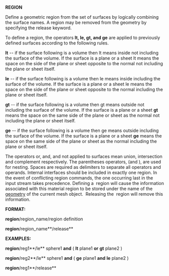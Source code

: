  **REGION**

  Define a geometric region from the set of surfaces by logically
  combining the surface names.  A region may be removed from the
  geometry by specifying the release keyword.
 
  To define a region, the operators **lt, le, gt, and ge** are applied
  to previously defined surfaces according to the following rules.
 
**lt** -- if the surface following is a volume then lt means
inside not including the surface of the volume. If the surface is
a plane or a sheet lt means the space on the side of the plane or
sheet opposite to the normal not including the plane or sheet
itself.


**le** -- if the surface following is a volume then le means
inside including the surface of the volume. If the surface is a
plane or a sheet le means the space on the side of the plane or
sheet opposite to the normal including the plane or sheet itself.

   
 **gt** -- if the surface following is a volume then gt means
   outside not including the surface of the volume. If the surface is
   a plane or a sheet **gt** means the space on the same side of the
   plane or sheet as the normal not including the plane or sheet
   itself.

   
 **ge** -- if the surface following is a volume then ge means
   outside including the surface of the volume. If the surface is a
   plane or a sheet **ge** means the space on the same side of the
   plane or sheet as the normal including the plane or sheet itself.

   The operators or, and, and not applied to surfaces mean union,
   intersection and complement respectively. The parentheses
   operators, (and ), are used for nesting. Spaces are required as
   delimiters to separate all operators and operands. Internal
   interfaces should be included in exactly one region. In the event
   of conflicting region commands, the one occurring last in the
   input stream takes precedence.
   Defining a  region will cause the information associated with this
   material region to be stored under the name of the
   [geometry](../geometries.md) of the current mesh object. 
   Releasing the  region will remove this information.

 **FORMAT:**

  **region**/region\_name/region definition
  
   **region**/region\_name**/release**

 **EXAMPLES:**

  **region**/reg1**/le** sphere1 **and** ( **lt** plane1 **or** **gt**
  plane2 )
  
  **region**/reg2**/le** sphere1 **and** ( **ge** plane1 **and**
  **le** plane2 )
  
  **region**/reg1**/release**
 
